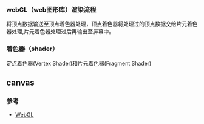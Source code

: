 
### webGL（web图形库）渲染流程
将顶点数据输送至顶点着色器处理，顶点着色器将处理过的顶点数据交给片元着色器处理,片元着色器处理过后再输出至屏幕中。

### 着色器（shader）
定点着色器(Vertex Shader)和片元着色器(Fragment Shader)

## canvas

### 参考
- [WebGL](https://developer.mozilla.org/zh-CN/docs/Web/API/WebGL_API)